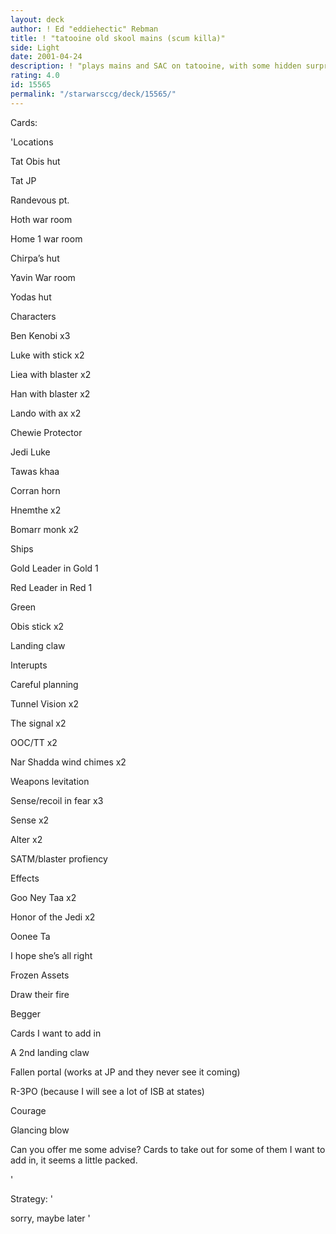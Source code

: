 ```yaml
---
layout: deck
author: ! Ed "eddiehectic" Rebman
title: ! "tatooine old skool mains (scum killa)"
side: Light
date: 2001-04-24
description: ! "plays mains and SAC on tatooine, with some hidden surprises.  there is no strategy posted."
rating: 4.0
id: 15565
permalink: "/starwarsccg/deck/15565/"
---
```

Cards: 

'Locations

Tat Obis hut

Tat JP

Randevous pt.

Hoth war room

Home 1 war room

Chirpa&#8217;s hut

Yavin War room

Yodas hut


Characters

Ben Kenobi x3

Luke with stick x2

Liea with blaster x2

Han with blaster x2

Lando with ax x2

Chewie Protector

Jedi Luke

Tawas khaa

Corran horn

Hnemthe x2

Bomarr monk x2



Ships

Gold Leader in Gold 1

Red Leader in Red 1


Green

Obis stick x2

Landing claw


Interupts

Careful planning

Tunnel Vision x2

The signal x2

OOC/TT x2

Nar Shadda wind chimes x2

Weapons levitation

Sense/recoil in fear x3

Sense x2

Alter x2

SATM/blaster profiency


Effects

Goo Ney Taa x2

Honor of the Jedi x2

Oonee Ta

I hope she&#8217;s all right

Frozen Assets

Draw their fire

Begger


Cards I want to add in

A 2nd landing claw

Fallen portal (works at JP and they never see it coming)

R-3PO (because I will see a lot of ISB at states)

Courage

Glancing blow


Can you offer me some advise?  Cards to take out for some of them I want to add in, it seems a little packed.

'

Strategy: '

sorry, maybe later '
